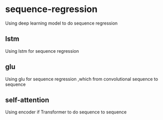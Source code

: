 # sequence-regression
Using deep learning  model to do sequence regression
## lstm
Using lstm for sequence regression
## glu
Using glu for sequence regression ,which from convolutional sequence to sequence 
## self-attention
Using encoder if Transformer to do sequence to sequence
